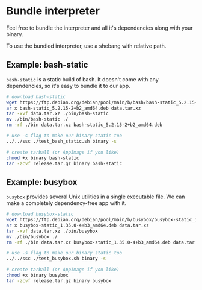 # Bundle interpreter

Feel free to bundle the interpreter and all it's dependencies along with your binary.

To use the bundled interpreter, use a shebang with relative path.

## Example: bash-static

`bash-static` is a static build of bash. It doesn't come with any dependencies, so it's easy to bundle it to our app.

```bash
# download bash-static
wget https://ftp.debian.org/debian/pool/main/b/bash/bash-static_5.2.15-2+b2_amd64.deb
ar x bash-static_5.2.15-2+b2_amd64.deb data.tar.xz
tar -xvf data.tar.xz ./bin/bash-static
mv ./bin/bash-static ./
rm -rf ./bin data.tar.xz bash-static_5.2.15-2+b2_amd64.deb

# use -s flag to make our binary static too
../../ssc ./test_bash_static.sh binary -s

# create tarball (or AppImage if you like)
chmod +x binary bash-static
tar -zcvf release.tar.gz binary bash-static
```

## Example: busybox

`busybox` provides several Unix utilities in a single executable file. We can make a completely dependency-free app with it.

```bash
# download busybox-static
wget https://ftp.debian.org/debian/pool/main/b/busybox/busybox-static_1.35.0-4+b3_amd64.deb
ar x busybox-static_1.35.0-4+b3_amd64.deb data.tar.xz
tar -xvf data.tar.xz ./bin/busybox
mv ./bin/busybox ./
rm -rf ./bin data.tar.xz busybox-static_1.35.0-4+b3_amd64.deb data.tar.xz

# use -s flag to make our binary static too
../../ssc ./test_busybox.sh binary -s

# create tarball (or AppImage if you like)
chmod +x binary busybox
tar -zcvf release.tar.gz binary busybox
```
